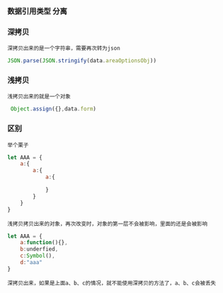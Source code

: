 ### 数据引用类型 分离
### 深拷贝
`深拷贝出来的是一个字符串，需要再次转为json`
```js
JSON.parse(JSON.stringify(data.areaOptionsObj))
```
### 浅拷贝
`浅拷贝出来的就是一个对象`
```js
 Object.assign({},data.form)
```
### 区别
`举个栗子`
```js
let AAA = {
    a:{
        a:{
            a:{

            }
        }
    }
}
```
`浅拷贝拷贝出来的对象，再次改变时，对象的第一层不会被影响，里面的还是会被影响`<br/>
```js
let AAA = {
    a:function(){},
    b:underfied,
    c:Symbol(),
    d:"aaa"
}
```
`深拷贝出来，如果是上面a、b、c的情况，就不能使用深拷贝的方法了，a、b、c会被丢失`
<!-- 预览md文件快捷键：ctrl+shift+v -->